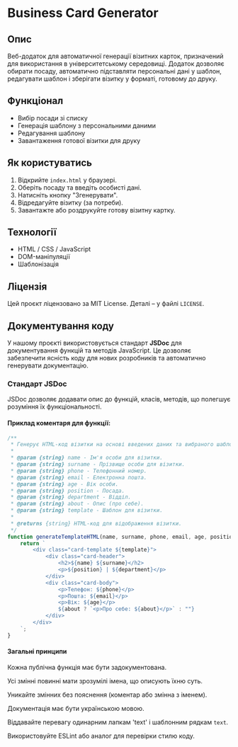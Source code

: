 # Business Card Generator

## Опис
Веб-додаток для автоматичної генерації візитних карток, призначений для використання в університетському середовищі. Додаток дозволяє обирати посаду, автоматично підставляти персональні дані у шаблон, редагувати шаблон і зберігати візитку у форматі, готовому до друку.

## Функціонал
- Вибір посади зі списку
- Генерація шаблону з персональними даними
- Редагування шаблону
- Завантаження готової візитки для друку

## Як користуватись
1. Відкрийте `index.html` у браузері.
2. Оберіть посаду та введіть особисті дані.
3. Натисніть кнопку "Згенерувати".
4. Відредагуйте візитку (за потреби).
5. Завантажте або роздрукуйте готову візитну картку.

## Технології
- HTML / CSS / JavaScript
- DOM-маніпуляції
- Шаблонізація

## Ліцензія
Цей проєкт ліцензовано за MIT License. Деталі – у файлі `LICENSE`.


## Документування коду

У нашому проєкті використовується стандарт **JSDoc** для документування функцій та методів JavaScript. Це дозволяє забезпечити ясність коду для нових розробників та автоматично генерувати документацію.

### Стандарт JSDoc

JSDoc дозволяє додавати опис до функцій, класів, методів, що полегшує розуміння їх функціональності.

#### Приклад коментаря для функції:

```js
/**
 * Генерує HTML-код візитки на основі введених даних та вибраного шаблону.
 * 
 * @param {string} name - Ім'я особи для візитки.
 * @param {string} surname - Прізвище особи для візитки.
 * @param {string} phone - Телефонний номер.
 * @param {string} email - Електронна пошта.
 * @param {string} age - Вік особи.
 * @param {string} position - Посада.
 * @param {string} department - Відділ.
 * @param {string} about - Опис (про себе).
 * @param {string} template - Шаблон для візитки.
 * 
 * @returns {string} HTML-код для відображення візитки.
 */
function generateTemplateHTML(name, surname, phone, email, age, position, department, about, template) {
    return `
        <div class="card-template ${template}">
            <div class="card-header">
                <h2>${name} ${surname}</h2>
                <p>${position} | ${department}</p>
            </div>
            <div class="card-body">
                <p>Телефон: ${phone}</p>
                <p>Пошта: ${email}</p>
                <p>Вік: ${age}</p>
                ${about ? `<p>Про себе: ${about}</p>` : ""}
            </div>
        </div>
    `;
}
```

#### Загальні принципи
Кожна публічна функція має бути задокументована.

Усі змінні повинні мати зрозумілі імена, що описують їхню суть.

Уникайте змінних без пояснення (коментар або змінна з іменем).

Документація має бути українською мовою.

Віддавайте перевагу одинарним лапкам 'text' і шаблонним рядкам `text`.

Використовуйте ESLint або аналог для перевірки стилю коду.


